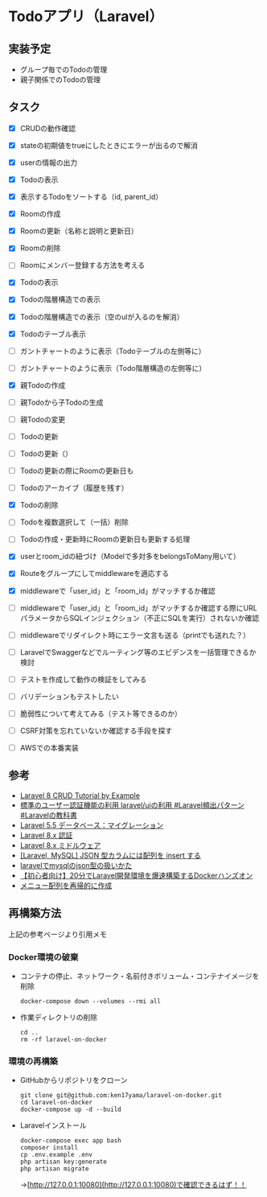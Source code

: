 # Todoアプリ（Laravel）

## 実装予定
- グループ毎でのTodoの管理
- 親子関係でのTodoの管理

## タスク
- [x] CRUDの動作確認
- [x] stateの初期値をtrueにしたときにエラーが出るので解消
- [x] userの情報の出力
- [x] Todoの表示
- [x] 表示するTodoをソートする（id, parent_id）
- [x] Roomの作成
- [x] Roomの更新（名称と説明と更新日）
- [x] Roomの削除
- [ ] Roomにメンバー登録する方法を考える
- [x] Todoの表示
- [x] Todoの階層構造での表示
- [x] Todoの階層構造での表示（空のulが入るのを解消）
- [x] Todoのテーブル表示
- [ ] ガントチャートのように表示（Todoテーブルの左側等に）
- [ ] ガントチャートのように表示（Todo階層構造の左側等に）
- [x] 親Todoの作成
- [ ] 親Todoから子Todoの生成
- [ ] 親Todoの変更
- [ ] Todoの更新
- [ ] Todoの更新（）
- [ ] Todoの更新の際にRoomの更新日も
- [ ] Todoのアーカイブ（履歴を残す）
- [x] Todoの削除
- [ ] Todoを複数選択して（一括）削除
- [ ] Todoの作成・更新時にRoomの更新日も更新する処理
- [x] userとroom_idの紐づけ（Modelで多対多をbelongsToMany用いて）
- [x] Routeをグループにしてmiddlewareを適応する
- [x] middlewareで「user_id」と「room_id」がマッチするか確認
- [ ] middlewareで「user_id」と「room_id」がマッチするか確認する際にURLパラメータからSQLインジェクション（不正にSQLを実行）されないか確認
- [ ] middlewareでリダイレクト時にエラー文言も送る（printでも送れた？）
- [ ] LaravelでSwaggerなどでルーティング等のエビデンスを一括管理できるか検討
- [ ] テストを作成して動作の検証をしてみる
- [ ] バリデーションもテストしたい
- [ ] 脆弱性について考えてみる（テスト等できるのか）
- [ ] CSRF対策を忘れていないか確認する手段を探す
- [ ] AWSでの本番実装


## 参考
- [Laravel 8 CRUD Tutorial by Example](https://www.techiediaries.com/laravel-8-crud-tutorial/)
- [標準のユーザー認証機能の利用 laravel/uiの利用 #Laravel頻出パターン #Laravelの教科書](https://note.com/laravelstudy/n/nf2179cc45a29)
- [Laravel 5.5 データベース：マイグレーション](https://readouble.com/laravel/5.5/ja/migrations.html)
- [Laravel 8.x 認証](https://readouble.com/laravel/8.x/ja/authentication.html)
- [Laravel 8.x ミドルウェア](https://readouble.com/laravel/8.x/ja/middleware.html)
- [[Laravel, MySQL] JSON 型カラムには配列を insert する](https://qiita.com/kamikoloss/items/7d4135ce74de8b91e721)
- [laravelでmysqlのjson型の扱いかた](https://qiita.com/haruraruru/items/bbf1392160357666a66a)
- [【初心者向け】20分でLaravel開発環境を爆速構築するDockerハンズオン](https://qiita.com/ucan-lab/items/56c9dc3cf2e6762672f4)
- [メニュー配列を再帰的に作成](https://stackoverrun.com/ja/q/10153699)

## 再構築方法
上記の参考ページより引用メモ

### Docker環境の破棄
- コンテナの停止、ネットワーク・名前付きボリューム・コンテナイメージを削除
	```
	docker-compose down --volumes --rmi all
	```
- 作業ディレクトリの削除
	```
	cd ..
	rm -rf laravel-on-docker
	
	```

### 環境の再構築
- GitHubからリポジトリをクローン
	```
	git clone git@github.com:ken17yama/laravel-on-docker.git
	cd laravel-on-docker
	docker-compose up -d --build
	
	```
- Laravelインストール
	```
	docker-compose exec app bash
	composer install
	cp .env.example .env
	php artisan key:generate
	php artisan migrate
	```
	→[http://127.0.0.1:10080](http://127.0.0.1:10080)で確認できるはず！！
